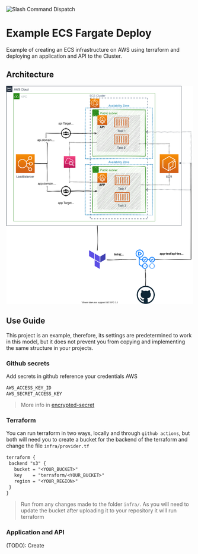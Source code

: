 ![Slash Command Dispatch](https://github.com/jesher/ecs-example/workflows/Slash%20Command%20Dispatch/badge.svg?branch=master&event=pull_request)

# Example ECS Fargate Deploy
Example of creating an ECS infrastructure on AWS using terraform and deploying an application and API to the Cluster.

## Architecture

![Base Architecture](docs/img/architecture.svg)

## Use Guide

This project is an example, therefore, its settings are predetermined to work in this model, but it does not prevent you from copying and implementing the same structure in your projects.

### Github secrets

Add secrets in github reference your credentials AWS

```
AWS_ACCESS_KEY_ID
AWS_SECRET_ACCESS_KEY
```
> More info in [encrypted-secret](https://docs.github.com/pt/free-pro-team@latest/actions/reference/encrypted-secrets)
### Terraform
You can run terraform in two ways, locally and through `github actions`, but both will need you to create a bucket for the backend of the terraform and change the file `infra/provider.tf`

 ```HCL
terraform {
  backend "s3" {
    bucket = "<YOUR_BUCKET>"
    key    = "terraform/<YOUR_BUCKET>"
    region = "<YOUR_REGION>"
  }
}
 ```

>Run from any changes made to the folder `infra/`. As you will need to update the bucket after uploading it to your repository it will run terraform

### Application and API
 (TODO): Create

